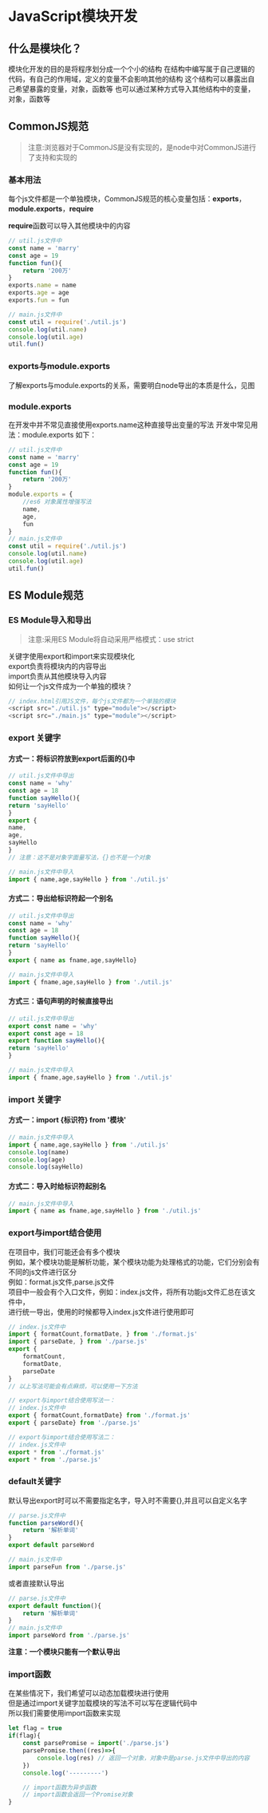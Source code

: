 # JavaScript模块开发

## 什么是模块化？
模块化开发的目的是将程序划分成一个个小的结构
在结构中编写属于自己逻辑的代码，有自己的作用域，定义的变量不会影响其他的结构
这个结构可以暴露出自己希望暴露的变量，对象，函数等
也可以通过某种方式导入其他结构中的变量，对象，函数等

## CommonJS规范
> 注意:浏览器对于CommonJS是没有实现的，是node中对CommonJS进行了支持和实现的

### 基本用法
每个js文件都是一个单独模块，CommonJS规范的核心变量包括：**exports**，**module.exports**，**require**

**require**函数可以导入其他模块中的内容
``` JavaScript
// util.js文件中
const name = 'marry'
const age = 19
function fun(){
    return '200万'
}
exports.name = name
exports.age = age
exports.fun = fun

// main.js文件中
const util = require('./util.js')
console.log(util.name)
console.log(util.age)
util.fun()
```
### exports与module.exports
了解exports与module.exports的关系，需要明白node导出的本质是什么，见图

### module.exports

在开发中并不常见直接使用exports.name这种直接导出变量的写法
开发中常见用法：module.exports 如下：
``` JavaScript
// util.js文件中
const name = 'marry'
const age = 19
function fun(){
    return '200万'
}
module.exports = {
    //es6 对象属性增强写法
    name,
    age,
    fun
}
// main.js文件中
const util = require('./util.js')
console.log(util.name)
console.log(util.age)
util.fun()
```
## ES Module规范
### ES Module导入和导出
> 注意:采用ES Module将自动采用严格模式：use strict

关键字使用export和import来实现模块化  
export负责将模块内的内容导出  
import负责从其他模块导入内容  
如何让一个js文件成为一个单独的模块？
``` javascript
// index.html引用JS文件，每个js文件都为一个单独的模块
<script src="./util.js" type="module"></script>
<script src="./main.js" type="module"></script>
```

### export 关键字

#### 方式一：将标识符放到export后面的{}中

``` javascript
// util.js文件中导出
const name = 'why'
const age = 18
function sayHello(){
return 'sayHello'
}
export {
name,
age,
sayHello
}
// 注意：这不是对象字面量写法，{}也不是一个对象

// main.js文件中导入
import { name,age,sayHello } from './util.js'
```

#### 方式二：导出给标识符起一个别名

``` javascript
// util.js文件中导出
const name = 'why'
const age = 18
function sayHello(){
return 'sayHello'
}
export { name as fname,age,sayHello}

// main.js文件中导入
import { fname,age,sayHello } from './util.js'
```

#### 方式三：语句声明的时候直接导出

``` javascript
// util.js文件中导出
export const name = 'why'
export const age = 18
export function sayHello(){
return 'sayHello'
}

// main.js文件中导入
import { fname,age,sayHello } from './util.js'
```

### import 关键字

#### 方式一：import {标识符} from '模块'
``` javascript
// main.js文件中导入
import { name,age,sayHello } from './util.js'
console.log(name)
console.log(age)
console.log(sayHello)
```

#### 方式二：导入时给标识符起别名

``` javascript
// main.js文件中导入
import { name as fname,age,sayHello } from './util.js'
```

### export与import结合使用

在项目中，我们可能还会有多个模块  
例如，某个模块功能是解析功能，某个模块功能为处理格式的功能，它们分别会有不同的js文件进行区分  
例如：format.js文件,parse.js文件  
项目中一般会有个入口文件，例如：index.js文件，将所有功能js文件汇总在该文件中，  
进行统一导出，使用的时候都导入index.js文件进行使用即可

```javascript
// index.js文件中
import { formatCount,formatDate, } from './format.js'
import { parseDate, } from './parse.js'
export {
    formatCount,
    formatDate,
    parseDate
}
// 以上写法可能会有点麻烦，可以使用一下方法

// export与import结合使用写法一：
// index.js文件中
export { formatCount,formatDate} from './format.js'
export { parseDate} from './parse.js'

// export与import结合使用写法二：
// index.js文件中
export * from './format.js'
export * from './parse.js'

```

### default关键字
默认导出export时可以不需要指定名字，导入时不需要{},并且可以自定义名字

```javascript
// parse.js文件中
function parseWord(){
    return '解析单词'
}
export default parseWord

// main.js文件中
import parseFun from './parse.js'
```
或者直接默认导出
```javascript
// parse.js文件中
export default function(){
    return '解析单词'
}
// main.js文件中
import parseWord from './parse.js'
```
**注意：一个模块只能有一个默认导出**

### import函数
在某些情况下，我们希望可以动态加载模块进行使用  
但是通过import关键字加载模块的写法不可以写在逻辑代码中  
所以我们需要使用import函数来实现

```javascript
let flag = true
if(flag){
    const parsePromise = import('./parse.js')
    parsePromise.then((res)=>{
        console.log(res) // 返回一个对象，对象中是parse.js文件中导出的内容
    })
    console.log('---------')

    // import函数为异步函数
    // import函数会返回一个Promise对象
}
```